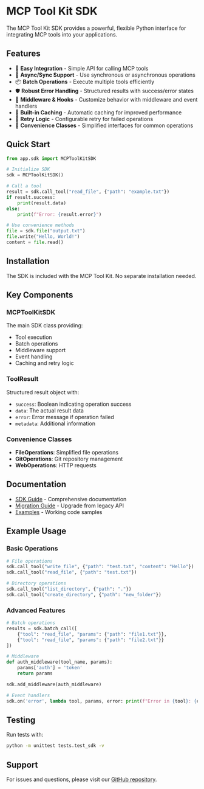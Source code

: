 # MCP Tool Kit SDK

The MCP Tool Kit SDK provides a powerful, flexible Python interface for integrating MCP tools into your applications.

## Features

- 🚀 **Easy Integration** - Simple API for calling MCP tools
- 🔄 **Async/Sync Support** - Use synchronous or asynchronous operations
- 📦 **Batch Operations** - Execute multiple tools efficiently
- 🛡️ **Robust Error Handling** - Structured results with success/error states
- 🔌 **Middleware & Hooks** - Customize behavior with middleware and event handlers
- 💾 **Built-in Caching** - Automatic caching for improved performance
- 🔁 **Retry Logic** - Configurable retry for failed operations
- 🎯 **Convenience Classes** - Simplified interfaces for common operations

## Quick Start

```python
from app.sdk import MCPToolKitSDK

# Initialize SDK
sdk = MCPToolKitSDK()

# Call a tool
result = sdk.call_tool("read_file", {"path": "example.txt"})
if result.success:
    print(result.data)
else:
    print(f"Error: {result.error}")

# Use convenience methods
file = sdk.file("output.txt")
file.write("Hello, World!")
content = file.read()
```

## Installation

The SDK is included with the MCP Tool Kit. No separate installation needed.

## Key Components

### MCPToolKitSDK
The main SDK class providing:
- Tool execution
- Batch operations
- Middleware support
- Event handling
- Caching and retry logic

### ToolResult
Structured result object with:
- `success`: Boolean indicating operation success
- `data`: The actual result data
- `error`: Error message if operation failed
- `metadata`: Additional information

### Convenience Classes
- **FileOperations**: Simplified file operations
- **GitOperations**: Git repository management
- **WebOperations**: HTTP requests

## Documentation

- [SDK Guide](docs/SDK_GUIDE.md) - Comprehensive documentation
- [Migration Guide](docs/MIGRATION_GUIDE.md) - Upgrade from legacy API
- [Examples](examples/) - Working code samples

## Example Usage

### Basic Operations
```python
# File operations
sdk.call_tool("write_file", {"path": "test.txt", "content": "Hello"})
sdk.call_tool("read_file", {"path": "test.txt"})

# Directory operations
sdk.call_tool("list_directory", {"path": "."})
sdk.call_tool("create_directory", {"path": "new_folder"})
```

### Advanced Features
```python
# Batch operations
results = sdk.batch_call([
    {"tool": "read_file", "params": {"path": "file1.txt"}},
    {"tool": "read_file", "params": {"path": "file2.txt"}}
])

# Middleware
def auth_middleware(tool_name, params):
    params['auth'] = 'token'
    return params

sdk.add_middleware(auth_middleware)

# Event handlers
sdk.on('error', lambda tool, params, error: print(f"Error in {tool}: {error}"))
```

## Testing

Run tests with:
```bash
python -m unittest tests.test_sdk -v
```

## Support

For issues and questions, please visit our [GitHub repository](https://github.com/yourusername/mcp-tool-kit).
